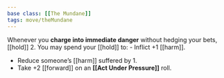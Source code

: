 ```yaml
---
base class: [[The Mundane]]
tags: move/theMundane
---
```

Whenever you **charge into immediate danger** without hedging your bets, [[hold]] 2. You may spend your [[hold]] to:   - Inflict +1 [[harm]].
  - Reduce someone’s [[harm]] suffered by 1.
  - Take +2 [[forward]] on an **[[Act Under Pressure]]** roll.
